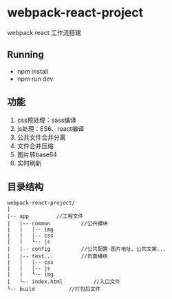 # webpack-react-project
webpack react 工作流搭建

## Running
* npm install
* npm run dev

## 功能
1. css预处理：sass编译
2. js处理：ES6、react编译
3. 公共文件合并分离
4. 文件合并压缩
5. 图片转base64
6. 实时刷新

## 目录结构
```
webpack-react-project/
|
|-- app         //工程文件
|   |-- common          //公共模块
|   |   |-- img
|   |   |-- css
|   |   └-- js
|   |-- config          //公共配置-图片地址、公共文案...
|   |-- test...         //页面模块
|   |   |-- css
|   |   |-- js
|   |   └-- img
|   └-- index.html          //入口文件
└-- build           //打包后文件

```